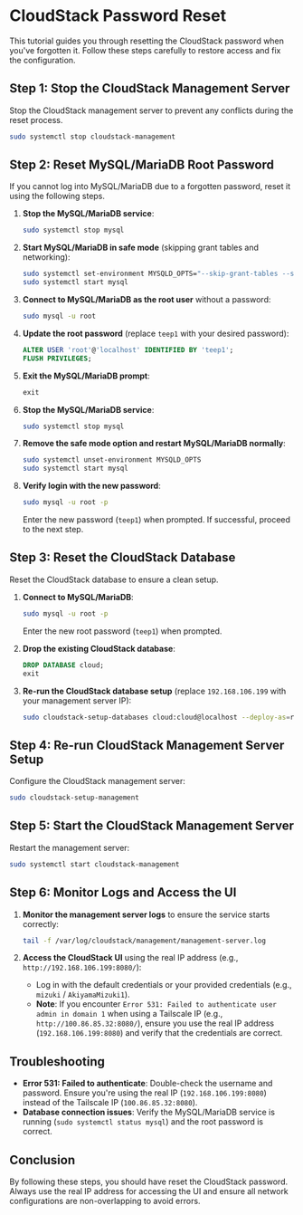 # CloudStack Password Reset
This tutorial guides you through resetting the CloudStack password when you've forgotten it. Follow these steps carefully to restore access and fix the configuration.

## Step 1: Stop the CloudStack Management Server
Stop the CloudStack management server to prevent any conflicts during the reset process.

```bash
sudo systemctl stop cloudstack-management
```

## Step 2: Reset MySQL/MariaDB Root Password
If you cannot log into MySQL/MariaDB due to a forgotten password, reset it using the following steps.

1. **Stop the MySQL/MariaDB service**:
   ```bash
   sudo systemctl stop mysql
   ```

2. **Start MySQL/MariaDB in safe mode** (skipping grant tables and networking):
   ```bash
   sudo systemctl set-environment MYSQLD_OPTS="--skip-grant-tables --skip-networking"
   sudo systemctl start mysql
   ```

3. **Connect to MySQL/MariaDB as the root user** without a password:
   ```bash
   sudo mysql -u root
   ```

4. **Update the root password** (replace `teep1` with your desired password):
   ```sql
   ALTER USER 'root'@'localhost' IDENTIFIED BY 'teep1';
   FLUSH PRIVILEGES;
   ```

5. **Exit the MySQL/MariaDB prompt**:
   ```sql
   exit
   ```

6. **Stop the MySQL/MariaDB service**:
   ```bash
   sudo systemctl stop mysql
   ```

7. **Remove the safe mode option and restart MySQL/MariaDB normally**:
   ```bash
   sudo systemctl unset-environment MYSQLD_OPTS
   sudo systemctl start mysql
   ```

8. **Verify login with the new password**:
   ```bash
   sudo mysql -u root -p
   ```
   Enter the new password (`teep1`) when prompted. If successful, proceed to the next step.

## Step 3: Reset the CloudStack Database
Reset the CloudStack database to ensure a clean setup.

1. **Connect to MySQL/MariaDB**:
   ```bash
   sudo mysql -u root -p
   ```
   Enter the new root password (`teep1`) when prompted.

2. **Drop the existing CloudStack database**:
   ```sql
   DROP DATABASE cloud;
   exit
   ```

3. **Re-run the CloudStack database setup** (replace `192.168.106.199` with your management server IP):
   ```bash
   sudo cloudstack-setup-databases cloud:cloud@localhost --deploy-as=root:teep1 -i 192.168.106.199
   ```

## Step 4: Re-run CloudStack Management Server Setup
Configure the CloudStack management server:
```bash
sudo cloudstack-setup-management
```

## Step 5: Start the CloudStack Management Server
Restart the management server:
```bash
sudo systemctl start cloudstack-management
```

## Step 6: Monitor Logs and Access the UI
1. **Monitor the management server logs** to ensure the service starts correctly:
   ```bash
   tail -f /var/log/cloudstack/management/management-server.log
   ```

2. **Access the CloudStack UI** using the real IP address (e.g., `http://192.168.106.199:8080/`):
   - Log in with the default credentials or your provided credentials (e.g., `mizuki` / `AkiyamaMizuki1`).
   - **Note**: If you encounter `Error 531: Failed to authenticate user admin in domain 1` when using a Tailscale IP (e.g., `http://100.86.85.32:8080/`), ensure you use the real IP address (`192.168.106.199:8080`) and verify that the credentials are correct.

## Troubleshooting
- **Error 531: Failed to authenticate**: Double-check the username and password. Ensure you're using the real IP (`192.168.106.199:8080`) instead of the Tailscale IP (`100.86.85.32:8080`).
- **Database connection issues**: Verify the MySQL/MariaDB service is running (`sudo systemctl status mysql`) and the root password is correct.

## Conclusion
By following these steps, you should have reset the CloudStack password. Always use the real IP address for accessing the UI and ensure all network configurations are non-overlapping to avoid errors.
